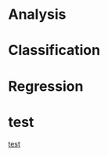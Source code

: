 
# Analysis

# Classification

# Regression

# test

[test](https://alexpaine.github.io/portfolio/test2.html)
